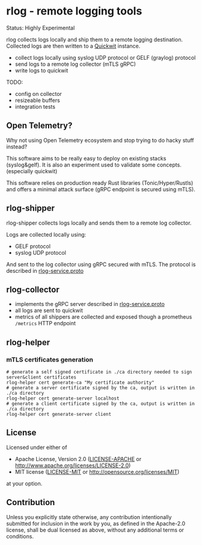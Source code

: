 # rlog - remote logging tools

Status: Highly Experimental

rlog collects logs locally and ship them to a remote logging destination. Collected logs are then written to a [Quickwit](https://quickwit.io/) instance.

- collect logs locally using syslog UDP protocol or GELF (graylog) protocol
- send logs to a remote log collector (mTLS gRPC)
- write logs to quickwit

TODO:

- config on collector
- resizeable buffers
- integration tests

## Open Telemetry?

Why not using Open Telemetry ecosystem and stop trying to do hacky stuff instead?

This software aims to be really easy to deploy on existing stacks (syslog&gelf). It
is also an experiment used to validate some concepts. (especially quickwit)

This software relies on production ready Rust libraries (Tonic/Hyper/Rustls) and offers a minimal attack surface
(gRPC endpoint is secured using mTLS).

## rlog-shipper

rlog-shipper collects logs locally and sends them to a remote log collector.

Logs are collected locally using:

- GELF protocol
- syslog UDP protocol

And sent to the log collector using gRPC secured with mTLS. The protocol is described
in [rlog-service.proto](rlog-grpc/proto/rlog-service.proto)

## rlog-collector

- implements the gRPC server described in [rlog-service.proto](rlog-grpc/proto/rlog-service.proto)
- all logs are sent to quickwit
- metrics of all shippers are collected and exposed though a prometheus `/metrics` HTTP endpoint

## rlog-helper

### mTLS certificates generation

```shell
# generate a self signed certificate in ./ca directory needed to sign server&client certificates
rlog-helper cert generate-ca "My certificate authority"
# generate a server certificate signed by the ca, output is written in ./ca directory
rlog-helper cert generate-server localhost
# generate a client certificate signed by the ca, output is written in ./ca directory
rlog-helper cert generate-server client

```

## License

Licensed under either of

- Apache License, Version 2.0
   ([LICENSE-APACHE](LICENSE-APACHE) or <http://www.apache.org/licenses/LICENSE-2.0>)
- MIT license
   ([LICENSE-MIT](LICENSE-MIT) or <http://opensource.org/licenses/MIT>)

at your option.

## Contribution

Unless you explicitly state otherwise, any contribution intentionally submitted
for inclusion in the work by you, as defined in the Apache-2.0 license, shall be
dual licensed as above, without any additional terms or conditions.
